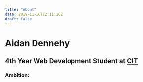 ```yaml
---
title: "About"
date: 2019-11-16T12:11:16Z
draft: false
---
```


# Aidan Dennehy
## 4th Year Web Development Student at [CIT](https://www.cit.ie)

### Ambition: 